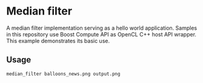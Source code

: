 # Median filter
A median filter implementation serving as a hello world application. Samples in this repository use Boost Compute API as OpenCL C++ host API wrapper. This example demonstrates its basic use.

## Usage
    median_filter balloons_news.png output.png
